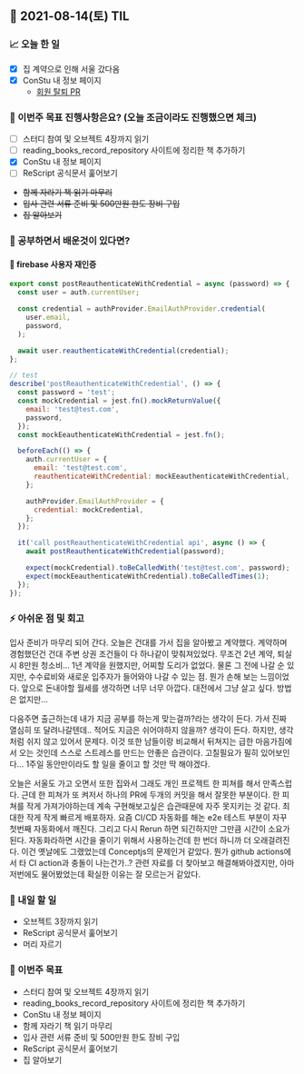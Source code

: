 ## 📆 2021-08-14(토) TIL

### 📈 오늘 한 일
- [x] 집 계약으로 인해 서울 갔다옴
- [x] ConStu 내 정보 페이지
  - [회원 탈퇴 PR](https://github.com/CodeSoom/ConStu/pull/228)

### 🦄 이번주 목표 진행사항은요? (오늘 조금이라도 진행했으면 체크)
- [ ] 스터디 참여 및 오브젝트 4장까지 읽기
- [ ] reading_books_record_repository 사이트에 정리한 책 추가하기
- [x] ConStu 내 정보 페이지
- [ ] ReScript 공식문서 훑어보기
- ~~함께 자라기 책 읽기 마무리~~
- ~~입사 관련 서류 준비 및 500만원 한도 장비 구입~~
- ~~집 알아보기~~

### 🤔 공부하면서 배운것이 있다면?

#### 🎈 firebase 사용자 재인증

```js
export const postReauthenticateWithCredential = async (password) => {
  const user = auth.currentUser;

  const credential = authProvider.EmailAuthProvider.credential(
    user.email,
    password,
  );

  await user.reauthenticateWithCredential(credential);
};

// test
describe('postReauthenticateWithCredential', () => {
  const password = 'test';
  const mockCredential = jest.fn().mockReturnValue({
    email: 'test@test.com',
    password,
  });
  const mockEeauthenticateWithCredential = jest.fn();

  beforeEach(() => {
    auth.currentUser = {
      email: 'test@test.com',
      reauthenticateWithCredential: mockEeauthenticateWithCredential,
    };

    authProvider.EmailAuthProvider = {
      credential: mockCredential,
    };
  });

  it('call postReauthenticateWithCredential api', async () => {
    await postReauthenticateWithCredential(password);

    expect(mockCredential).toBeCalledWith('test@test.com', password);
    expect(mockEeauthenticateWithCredential).toBeCalledTimes(1);
  });
});
```

### ⚡ 아쉬운 점 및 회고
입사 준비가 마무리 되어 간다. 오늘은 건대를 가서 집을 알아봤고 계약했다. 계약하며 경험했던건 건대 주변 상권 조건들이 다 하나같이 맞춰져있었다. 무조건 2년 계약, 퇴실시 8만원 청소비... 1년 계약을 원했지만, 어찌할 도리가 없었다. 물론 그 전에 나갈 순 있지만, 수수료비와 새로운 입주자가 들어와야 나갈 수 있는 점. 뭔가 손해 보는 느낌이었다. 앞으로 돈내야할 월세를 생각하면 너무 너무 아깝다. 대전에서 그냥 살고 싶다. 방법은 없지만...   

다음주면 출근하는데 내가 지금 공부를 하는게 맞는걸까?라는 생각이 든다. 가서 진짜 열심히 또 달려나갈텐데.. 적어도 지금은 쉬어야하지 않을까? 생각이 든다. 하지만, 생각처럼 쉬지 않고 있어서 문제다. 이것 또한 남들이랑 비교해서 뒤쳐지는 급한 마음가짐에서 오는 것인데 스스로 스트레스를 만드는 안좋은 습관이다. 고칠필요가 필히 있어보인다... 1주일 동안만이라도 할 일을 줄이고 할 것만 딱 해야겠다.

오늘은 서울도 가고 오면서 또한 집와서 그래도 개인 프로젝트 한 피쳐를 해서 만족스럽다. 근데 한 피쳐가 또 켜저서 하나의 PR에 두개의 커밋을 해서 잘못한 부분이다. 한 피쳐를 작게 가져가야하는데 계속 구현해보고싶은 습관때문에 자주 못지키는 것 같다. 최대한 작게 작게 빠르게 배포하자. 요즘 CI/CD 자동화를 해논 e2e 테스트 부분이 자꾸 첫번째 자동화에서 깨진다. 그리고 다시 Rerun 하면 되긴하지만 그만큼 시간이 소요가 된다. 자동화라하면 시간을 줄이기 위해서 사용하는건데 한 번더 하니까 더 오래걸려진다. 이건 옛날에도 그랬었는데 Conceptjs의 문제인거 같았다. 뭔가 github actions에서 타 CI action과 충돌이 나는건가..? 관련 자료를 더 찾아보고 해결해봐야겠지만, 아마 저번에도 물어봤었는데 확실한 이유는 잘 모르는거 같았다.   

### 🚀 내일 할 일
- 오브젝트 3장까지 읽기
- ReScript 공식문서 훑어보기
- 머리 자르기

### 🎯 이번주 목표
- 스터디 참여 및 오브젝트 4장까지 읽기
- reading_books_record_repository 사이트에 정리한 책 추가하기
- ConStu 내 정보 페이지
- 함께 자라기 책 읽기 마무리
- 입사 관련 서류 준비 및 500만원 한도 장비 구입
- ReScript 공식문서 훑어보기
- 집 알아보기

